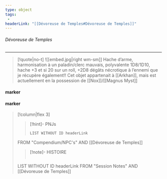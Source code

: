 ```yaml
---
type: object
tags:
 - 
headerLink: "[[Dévoreuse de Temples#Dévoreuse de Temples]]"
---
```


###### Dévoreuse de Temples
<span class="sub2"></span>
___

> [!quote|no-t]
>![[embed.jpg|right wm-sm]] Hache d’arme, harmonisation à un paladin/clerc mauvais, polyvalente 1D8/1D10, hache +3 et si 20 sur un roll, +2D8 dégâts nécrotique à l’ennemi que je récupère également!!
>Cet objet appartenait à [[Arkhan]], mais est actuellement en la possession de [[Nox]]/[[Magnus Myst]]
<span class="clearfix"></span>

#### marker
#### marker
> [!column|flex 3]
>>[!hint]- PNJs
>>```dataview
>>LIST WITHOUT ID headerLink
>FROM "Compendium/NPC's" AND [[Dévoreuse de Temples]]
>
>>[!note]- HISTOIRE
>>```dataview
>LIST WITHOUT ID headerLink
>FROM "Session Notes" AND [[Dévoreuse de Temples]]